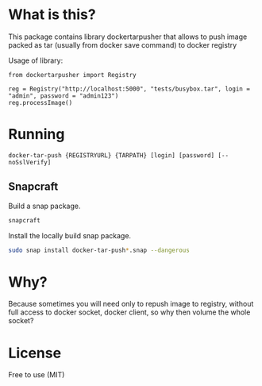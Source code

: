 # What is this?
This package contains library dockertarpusher that allows to push image packed as tar (usually from docker save command) to docker registry

Usage of library:

```
from dockertarpusher import Registry

reg = Registry("http://localhost:5000", "tests/busybox.tar", login = "admin", password = "admin123")
reg.processImage()

```

# Running
```
docker-tar-push {REGISTRYURL} {TARPATH} [login] [password] [--noSslVerify]
```

## Snapcraft

Build a snap package.
```bash
snapcraft
```

Install the locally build snap package.
```bash
sudo snap install docker-tar-push*.snap --dangerous
```


# Why?
Because sometimes you will need only to repush image to registry, without full access to docker socket, docker client, so why then volume the whole socket?


# License
Free to use (MIT)